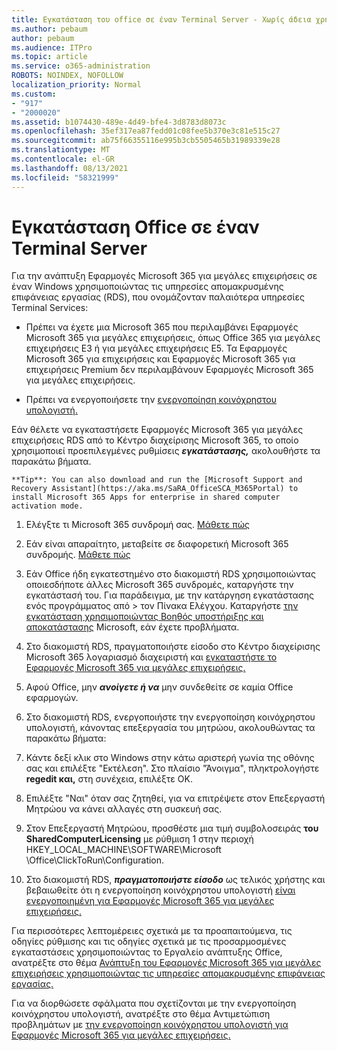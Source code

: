 ```yaml
---
title: Εγκατάσταση του office σε έναν Terminal Server - Χωρίς άδεια χρήσης
ms.author: pebaum
author: pebaum
ms.audience: ITPro
ms.topic: article
ms.service: o365-administration
ROBOTS: NOINDEX, NOFOLLOW
localization_priority: Normal
ms.custom:
- "917"
- "2000020"
ms.assetid: b1074430-489e-4d49-bfe4-3d8783d8073c
ms.openlocfilehash: 35ef317ea87fedd01c08fee5b370e3c81e515c27
ms.sourcegitcommit: ab75f66355116e995b3cb5505465b31989339e28
ms.translationtype: MT
ms.contentlocale: el-GR
ms.lasthandoff: 08/13/2021
ms.locfileid: "58321999"
---
```

# <a name="installing-office-on-a-terminal-server"></a>Εγκατάσταση Office σε έναν Terminal Server

Για την ανάπτυξη Εφαρμογές Microsoft 365 για μεγάλες επιχειρήσεις σε έναν Windows χρησιμοποιώντας τις υπηρεσίες απομακρυσμένης επιφάνειας εργασίας (RDS), που ονομάζονταν παλαιότερα υπηρεσίες Terminal Services:
  
- Πρέπει να έχετε μια Microsoft 365 που περιλαμβάνει Εφαρμογές Microsoft 365 για μεγάλες επιχειρήσεις, όπως Office 365 για μεγάλες επιχειρήσεις E3 ή για μεγάλες επιχειρήσεις E5. Τα Εφαρμογές Microsoft 365 για επιχειρήσεις και Εφαρμογές Microsoft 365 για επιχειρήσεις Premium δεν περιλαμβάνουν Εφαρμογές Microsoft 365 για μεγάλες επιχειρήσεις.

- Πρέπει να ενεργοποιήσετε την [ενεργοποίηση κοινόχρηστου υπολογιστή.](https://docs.microsoft.com/DeployOffice/overview-shared-computer-activation)

Εάν θέλετε να εγκαταστήσετε Εφαρμογές Microsoft 365 για μεγάλες επιχειρήσεις RDS από το Κέντρο διαχείρισης Microsoft 365, το οποίο χρησιμοποιεί προεπιλεγμένες ρυθμίσεις ***εγκατάστασης,*** ακολουθήστε τα παρακάτω βήματα.

    **Tip**: You can also download and run the [Microsoft Support and Recovery Assistant](https://aka.ms/SaRA_OfficeSCA_M365Portal) to install Microsoft 365 Apps for enterprise in shared computer activation mode.
  
1. Ελέγξτε τι Microsoft 365 συνδρομή σας. [Μάθετε πώς](https://docs.microsoft.com/microsoft-365/admin/admin-overview/what-subscription-do-i-have)

2. Εάν είναι απαραίτητο, μεταβείτε σε διαφορετική Microsoft 365 συνδρομής. [Μάθετε πώς](https://docs.microsoft.com/microsoft-365/commerce/subscriptions/switch-to-a-different-plan)

3. Εάν Office ήδη εγκατεστημένο στο διακομιστή RDS χρησιμοποιώντας οποιεσδήποτε άλλες Microsoft 365 συνδρομές, καταργήστε την εγκατάστασή του. Για παράδειγμα, με την κατάργηση εγκατάστασης ενός προγράμματος από \> τον Πίνακα Ελέγχου. Καταργήστε [την εγκατάσταση χρησιμοποιώντας Βοηθός υποστήριξης και αποκατάστασης](https://aka.ms/SARA-OfficeUninstall-Alchemy) Microsoft, εάν έχετε προβλήματα.

4. Στο διακομιστή RDS, πραγματοποιήστε είσοδο στο Κέντρο διαχείρισης Microsoft 365 λογαριασμό διαχειριστή και [εγκαταστήστε το Εφαρμογές Microsoft 365 για μεγάλες επιχειρήσεις.](https://portal.office.com/OLS/MySoftware.aspx)

5. Αφού Office, μην ***ανοίγετε ή να*** μην συνδεθείτε σε καμία Office εφαρμογών.

6. Στο διακομιστή RDS, ενεργοποιήστε την ενεργοποίηση κοινόχρηστου υπολογιστή, κάνοντας επεξεργασία του μητρώου, ακολουθώντας τα παρακάτω βήματα:

1. Κάντε δεξί κλικ στο Windows στην κάτω αριστερή γωνία της οθόνης σας και επιλέξτε "Εκτέλεση". Στο πλαίσιο "Άνοιγμα", πληκτρολογήστε **regedit και,** στη συνέχεια, επιλέξτε OK.

2. Επιλέξτε "Ναι" όταν σας ζητηθεί, για να επιτρέψετε στον Επεξεργαστή Μητρώου να κάνει αλλαγές στη συσκευή σας.

3. Στον Επεξεργαστή Μητρώου, προσθέστε μια τιμή συμβολοσειράς **του SharedComputerLicensing** με ρύθμιση 1 στην περιοχή HKEY_LOCAL_MACHINE\SOFTWARE\Microsoft \Office\ClickToRun\Configuration.

7. Στο διακομιστή RDS, ***πραγματοποιήστε είσοδο*** ως τελικός χρήστης και βεβαιωθείτε ότι η ενεργοποίηση κοινόχρηστου υπολογιστή [είναι ενεργοποιημένη για Εφαρμογές Microsoft 365 για μεγάλες επιχειρήσεις.](https://docs.microsoft.com/DeployOffice/troubleshoot-shared-computer-activation#verify-that-activation-for-microsoft-365-apps-succeeded)

Για περισσότερες λεπτομέρειες σχετικά με τα προαπαιτούμενα, τις οδηγίες ρύθμισης και τις οδηγίες σχετικά με τις προσαρμοσμένες εγκαταστάσεις χρησιμοποιώντας το Εργαλείο ανάπτυξης Office, ανατρέξτε στο θέμα [Ανάπτυξη του Εφαρμογές Microsoft 365 για μεγάλες επιχειρήσεις χρησιμοποιώντας τις υπηρεσίες απομακρυσμένης επιφάνειας εργασίας.](https://docs.microsoft.com/DeployOffice/deploy-microsoft-365-apps-remote-desktop-services)
  
Για να διορθώσετε σφάλματα που σχετίζονται με την ενεργοποίηση κοινόχρηστου υπολογιστή, ανατρέξτε στο θέμα Αντιμετώπιση προβλημάτων με [την ενεργοποίηση κοινόχρηστου υπολογιστή για Εφαρμογές Microsoft 365 για μεγάλες επιχειρήσεις.](https://docs.microsoft.com/DeployOffice/troubleshoot-shared-computer-activation)
  